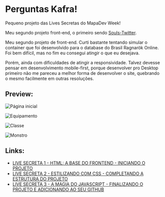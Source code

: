 # Perguntas Kafra!
Pequeno projeto das Lives Secretas do MapaDev Week!

Meu segundo projeto front-end, o primeiro sendo [Souls-Twitter](https://github.com/victorrlo/souls-twitter).

Meu segundo projeto de front-end. Curti bastante tentando simular o container que foi desenvolvido para o database do Brasil Ragnarök Online. Foi bem difícil, mas no fim eu consegui atingir o que eu desejava.

Porém, ainda com dificuldades de atingir a responsividade. Talvez devesse pensar em desenvolvimento mobile-first, porque desenvolver pro Desktop primeiro não me pareceu a melhor forma de desenvolver o site, quebrando o mesmo facilmente em outras resoluções.

## Preview:

![Página inicial](https://i.imgur.com/BhEiySB.png)

![Equipamento](https://i.imgur.com/G1rroTA.png)

![Classe](https://i.imgur.com/yOQVHaB.png)

![Monstro](https://i.imgur.com/8htrPqk.png)

## Links:
* [LIVE SECRETA 1 - HTML: A BASE DO FRONTEND - INICIANDO O PROJETO](https://www.youtube.com/watch?v=90uAdAXgYDk)
* [LIVE SECRETA 2 - ESTILIZANDO COM CSS - COMPLETANDO A ESTRUTURA DO PROJETO](https://www.youtube.com/watch?v=M33KmAwTLLo)
* [LIVE SECRETA 3 - A MAGIA DO JAVASCRIPT - FINALIZANDO O PROJETO E ADICIONANDO AO SEU GITHUB](https://www.youtube.com/watch?v=B0DF--qAvF0)

